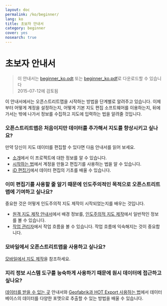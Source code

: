 ```yaml
---
layout: doc
permalink: /ko/beginner/
lang: ko
title: 초보자 안내서
category: beginner
cover: yes
nosearch: true
---
```


초보자 안내서
================

> 이 안내서는 [beginner_ko.odt](/files/beginner_ko.odt) 또는 [beginner_ko.pdf](/files/beginner_ko.pdf)로 다운로드할 수 있습니다  
> 2015-07-12에 검토됨  

이 안내서에서는 오픈스트리트맵을 시작하는 방법을 단계별로 알려주고 있습니다. 이제부터 어떻게 계정을 설정하는지, 어떻게 기본 지도 편집 소프트웨어를 이용하는지, 뒤에 가서는 밖에 나가서 정보를 수집하고 지도에 입력하는 법을 알려줄 것입니다. 

### 오픈스트리트맵은 처음이지만 데이터를 추가해서 지도를 향상시키고 싶나요?

만약 당신이 지도 데이터를 편집할 수 있다면 다음 안내서를 읽어 보세요.
- [소개](/ko/beginner/introduction/)에서 이 프로젝트에 대한 정보를 알 수 있습니다.
- [시작하는 법](/ko/beginner/start-osm/)에서 계정을 만들고 편집기를 사용하는 법을 알 수 있습니다.
- [iD 편집기](/ko/beginner/id-editor/)에서 데이터 편집의 기초를 배울 수 있습니다.


### 이미 편집기를 사용할 줄 알기 때문에 인도주의적인 목적으로 오픈스트리트맵에 기여하고 싶나요?

중요한 것은 어떻게 인도주의적 지도 제작이 시작되었는지를 배우는 것입니다.
- [원격 지도 제작 안내서](/ko/coordination/HOT-Remote-Response-Guide/)에서 배경 정보를, [인도주의적 지도 제작](/ko/coordination/humanitarian/)에서 일반적인 정보를 볼 수 있습니다.
- [작업 관리자](/ko/coordination/tasking-manager3/)에서 작업 흐름을 볼 수 있습니다. 작업 흐름에 익숙해지는 것이 중요합니다.

### 모바일에서 오픈스트리트맵을 사용하고 싶나요?

[모바일에서 지도 제작](/ko/mobile-mapping/)을 참조하세요.


### 지리 정보 시스템 도구를 능숙하게 사용하기 때문에 원시 데이터에 접근하고 싶나요?

[데이터를 받을 수 있는 곳](/ko/osm-data/getting-data/) 안내서와 [Geofabrik과 HOT Export 사용하는 법](/en/osm-data/geofabrik-and-hot-export/)에서 데이터베이스의 데이터를 다양한 포맷으로 추출할 수 있는 방법을 배울 수 있습니다.